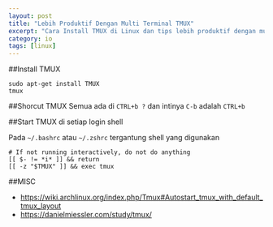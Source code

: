 ```yaml
---
layout: post
title: "Lebih Produktif Dengan Multi Terminal TMUX"
excerpt: "Cara Install TMUX di Linux dan tips lebih produktif dengan multi terminal."
category: io
tags: [linux]
---
```


##Install TMUX

    sudo apt-get install TMUX
    tmux

##Shorcut TMUX
Semua ada di `CTRL+b ?` dan intinya `C-b` adalah `CTRL+b`

##Start TMUX di setiap login shell

Pada `~/.bashrc` atau `~/.zshrc` tergantung shell yang digunakan

    # If not running interactively, do not do anything
    [[ $- != *i* ]] && return
    [[ -z "$TMUX" ]] && exec tmux

##MISC

- https://wiki.archlinux.org/index.php/Tmux#Autostart_tmux_with_default_tmux_layout
- https://danielmiessler.com/study/tmux/